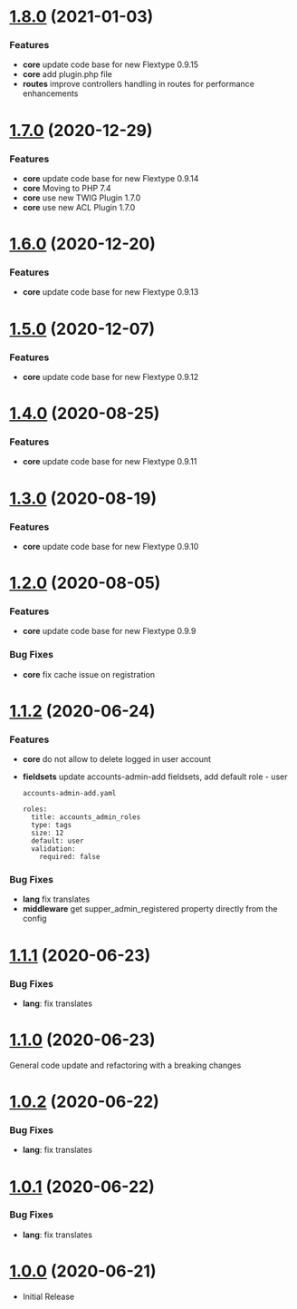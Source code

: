 <a name="1.8.0"></a>
# [1.8.0](https://github.com/flextype-plugins/accounts-admin) (2021-01-03)

### Features

* **core** update code base for new Flextype 0.9.15
* **core** add plugin.php file
* **routes** improve controllers handling in routes for performance enhancements

<a name="1.7.0"></a>
# [1.7.0](https://github.com/flextype-plugins/accounts-admin) (2020-12-29)

### Features

* **core** update code base for new Flextype 0.9.14
* **core** Moving to PHP 7.4
* **core** use new TWIG Plugin 1.7.0
* **core** use new ACL Plugin 1.7.0

<a name="1.6.0"></a>
# [1.6.0](https://github.com/flextype-plugins/accounts-admin) (2020-12-20)

### Features

* **core** update code base for new Flextype 0.9.13

<a name="1.5.0"></a>
# [1.5.0](https://github.com/flextype-plugins/accounts-admin) (2020-12-07)

### Features

* **core** update code base for new Flextype 0.9.12

<a name="1.4.0"></a>
# [1.4.0](https://github.com/flextype-plugins/accounts-admin) (2020-08-25)

### Features

* **core** update code base for new Flextype 0.9.11

<a name="1.3.0"></a>
# [1.3.0](https://github.com/flextype-plugins/accounts-admin) (2020-08-19)

### Features

* **core** update code base for new Flextype 0.9.10

<a name="1.2.0"></a>
# [1.2.0](https://github.com/flextype-plugins/accounts-admin) (2020-08-05)

### Features

* **core** update code base for new Flextype 0.9.9

### Bug Fixes

* **core** fix cache issue on registration

<a name="1.1.2"></a>
# [1.1.2](https://github.com/flextype-plugins/accounts-admin) (2020-06-24)

### Features

* **core** do not allow to delete logged in user account
* **fieldsets** update accounts-admin-add fieldsets, add default role - user

    `accounts-admin-add.yaml`

    ```
    roles:
      title: accounts_admin_roles
      type: tags
      size: 12
      default: user
      validation:
        required: false
    ```

### Bug Fixes

* **lang** fix translates
* **middleware** get supper_admin_registered property directly from the config

<a name="1.1.1"></a>
# [1.1.1](https://github.com/flextype-plugins/accounts-admin) (2020-06-23)

### Bug Fixes
* **lang**: fix translates

<a name="1.1.0"></a>
# [1.1.0](https://github.com/flextype-plugins/accounts-admin) (2020-06-23)

General code update and refactoring with a breaking changes

<a name="1.0.2"></a>
# [1.0.2](https://github.com/flextype-plugins/accounts-admin) (2020-06-22)

### Bug Fixes

* **lang**: fix translates

<a name="1.0.1"></a>
# [1.0.1](https://github.com/flextype-plugins/accounts-admin) (2020-06-22)

### Bug Fixes

* **lang**: fix translates

<a name="1.0.0"></a>
# [1.0.0](https://github.com/flextype-plugins/accounts-admin) (2020-06-21)
* Initial Release
